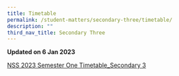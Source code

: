 ```yaml
---
title: Timetable
permalink: /student-matters/secondary-three/timetable/
description: ""
third_nav_title: Secondary Three
---
```

<p><strong>Updated on 6 Jan 2023</strong></p>
<a href="/files/Timetable/NSS%202023%20Semester%20One%20Timetable_Secondary%203.pdf"><p>NSS 2023 Semester One Timetable_Secondary 3</p></a>
